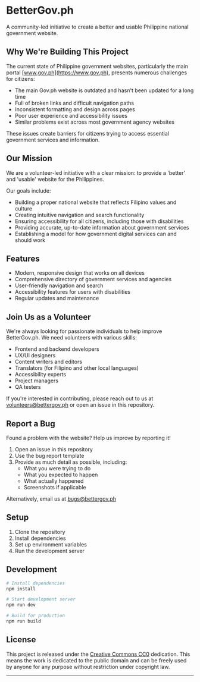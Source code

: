 # BetterGov.ph

A community-led initiative to create a better and usable Philippine national government website.

## Why We're Building This Project

The current state of Philippine government websites, particularly the main portal [www.gov.ph](https://www.gov.ph), presents numerous challenges for citizens:

- The main Gov.ph website is outdated and hasn't been updated for a long time
- Full of broken links and difficult navigation paths
- Inconsistent formatting and design across pages
- Poor user experience and accessibility issues
- Similar problems exist across most government agency websites

These issues create barriers for citizens trying to access essential government services and information.

## Our Mission

We are a volunteer-led initiative with a clear mission: to provide a 'better' and 'usable' website for the Philippines.

Our goals include:

- Building a proper national website that reflects Filipino values and culture
- Creating intuitive navigation and search functionality
- Ensuring accessibility for all citizens, including those with disabilities
- Providing accurate, up-to-date information about government services
- Establishing a model for how government digital services can and should work

## Features

- Modern, responsive design that works on all devices
- Comprehensive directory of government services and agencies
- User-friendly navigation and search
- Accessibility features for users with disabilities
- Regular updates and maintenance

## Join Us as a Volunteer

We're always looking for passionate individuals to help improve BetterGov.ph. We need volunteers with various skills:

- Frontend and backend developers
- UX/UI designers
- Content writers and editors
- Translators (for Filipino and other local languages)
- Accessibility experts
- Project managers
- QA testers

If you're interested in contributing, please reach out to us at [volunteers@bettergov.ph](mailto:volunteers@bettergov.ph) or open an issue in this repository.

## Report a Bug

Found a problem with the website? Help us improve by reporting it!

1. Open an issue in this repository
2. Use the bug report template
3. Provide as much detail as possible, including:
   - What you were trying to do
   - What you expected to happen
   - What actually happened
   - Screenshots if applicable

Alternatively, email us at [bugs@bettergov.ph](mailto:bugs@bettergov.ph)

## Setup

1. Clone the repository
2. Install dependencies
3. Set up environment variables
4. Run the development server

## Development

```bash
# Install dependencies
npm install

# Start development server
npm run dev

# Build for production
npm run build
```

## License

This project is released under the [Creative Commons CC0](https://creativecommons.org/publicdomain/zero/1.0/) dedication. This means the work is dedicated to the public domain and can be freely used by anyone for any purpose without restriction under copyright law.

---
